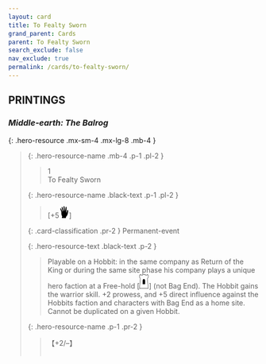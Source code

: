 ```yaml
---
layout: card
title: To Fealty Sworn
grand_parent: Cards
parent: To Fealty Sworn
search_exclude: false
nav_exclude: true
permalink: /cards/to-fealty-sworn/
---
```


## PRINTINGS


### _Middle-earth: The Balrog_

{: .hero-resource .mx-sm-4 .mx-lg-8 .mb-4 }
> {: .hero-resource-name .mb-4 .p-1 .pl-2 }
> > <div class="card-mp">1</div>
> > <div class="card-name">To Fealty Sworn</div>
>
> {: .hero-resource-name .black-text .p-1 .pl-2 }
> > [+5![](/assets/images/di.svg)]
>
> {: .card-classification .pr-2 }
> Permanent-event
>
> {: .hero-resource-text .black-text .p-2 }
> > Playable on a Hobbit: in the same company as Return of the King or during the same site phase his company plays a unique hero faction at a Free-hold \[![](/assets/images/free-hold.svg)] (not Bag End). The Hobbit gains the warrior skill. +2 prowess, and +5 direct influence against the Hobbits faction and characters with Bag End as a home site. Cannot be duplicated on a given Hobbit.  
> 
> {: .hero-resource-name .p-1 .pr-2 }
> > <div class="card-shield">【+2/&ndash;】</div>
> > <div class="card-corruption">&nbsp;</div>
